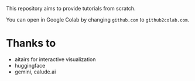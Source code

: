 This repository aims to provide tutorials from scratch.

You can open in Google Colab by changing `github.com` to `github2colab.com`.

# Thanks to
- aitairs for interactive visualization
- huggingface 
- gemini, calude.ai
